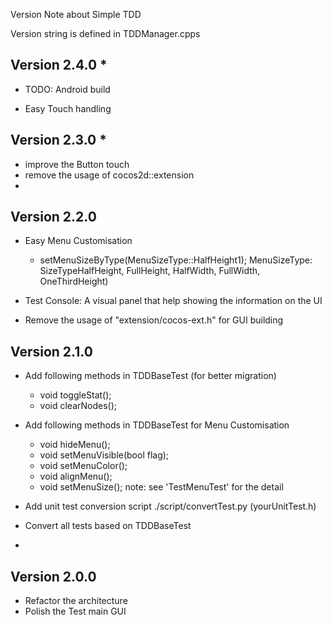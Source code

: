Version Note about Simple TDD

Version string is defined in TDDManager.cpps

Version 2.4.0 *  
---------------------
- TODO: Android build
* Easy Touch handling 

Version 2.3.0 *  
---------------------
- improve the Button touch 
- remove the usage of  cocos2d::extension
- 


Version 2.2.0   
---------------------
- Easy Menu Customisation
	- setMenuSizeByType(MenuSizeType::HalfHeight1);
	  MenuSizeType: SizeTypeHalfHeight, FullHeight, HalfWidth, FullWidth, OneThirdHeight)

- Test Console: A visual panel that help showing the information on the UI
- Remove the usage of "extension/cocos-ext.h" for GUI building


Version 2.1.0 
---------------------
- Add following methods in TDDBaseTest (for better migration)
	- void toggleStat();
	- void clearNodes();

- Add following methods in TDDBaseTest for Menu Customisation
	- void hideMenu();
	- void setMenuVisible(bool flag);
	- void setMenuColor();
	- void alignMenu();
	- void setMenuSize();
	note: see 'TestMenuTest' for the detail 

- Add unit test conversion script 
	./script/convertTest.py (yourUnitTest.h)

- Convert all tests based on TDDBaseTest
- 


Version 2.0.0 
---------------------
- Refactor the architecture
- Polish the Test main GUI
